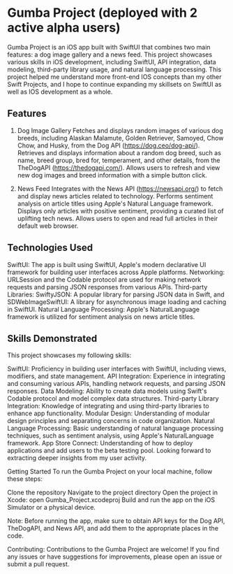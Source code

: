 # Gumba Project (deployed with 2 active alpha users)
Gumba Project is an iOS app built with SwiftUI that combines two main features: a dog image gallery and a news feed. This project showcases various skills in iOS development, including SwiftUI, API integration, data modeling, third-party library usage, and natural language processing. This project helped me understand more front-end IOS concepts than my other Swift Projects, and I hope to continue expanding my skillsets on SwiftUI as well as IOS development as a whole.

## Features

1. Dog Image Gallery
Fetches and displays random images of various dog breeds, including Alaskan Malamute, Golden Retriever, Samoyed, Chow Chow, and Husky, from the Dog API (https://dog.ceo/dog-api/).
Retrieves and displays information about a random dog breed, such as name, breed group, bred for, temperament, and other details, from the TheDogAPI (https://thedogapi.com/).
Allows users to refresh and view new dog images and breed information with a simple button click.

2. News Feed
Integrates with the News API (https://newsapi.org/) to fetch and display news articles related to technology.
Performs sentiment analysis on article titles using Apple's Natural Language framework.
Displays only articles with positive sentiment, providing a curated list of uplifting tech news.
Allows users to open and read full articles in their default web browser.

## Technologies Used

SwiftUI: The app is built using SwiftUI, Apple's modern declarative UI framework for building user interfaces across Apple platforms.
Networking: URLSession and the Codable protocol are used for making network requests and parsing JSON responses from various APIs.
Third-party Libraries: SwiftyJSON: A popular library for parsing JSON data in Swift, and SDWebImageSwiftUI: A library for asynchronous image loading and caching in SwiftUI.
Natural Language Processing: Apple's NaturalLanguage framework is utilized for sentiment analysis on news article titles.

## Skills Demonstrated
This project showcases my following skills:

SwiftUI: Proficiency in building user interfaces with SwiftUI, including views, modifiers, and state management.
API Integration: Experience in integrating and consuming various APIs, handling network requests, and parsing JSON responses.
Data Modeling: Ability to create data models using Swift's Codable protocol and model complex data structures.
Third-party Library Integration: Knowledge of integrating and using third-party libraries to enhance app functionality.
Modular Design: Understanding of modular design principles and separating concerns in code organization.
Natural Language Processing: Basic understanding of natural language processing techniques, such as sentiment analysis, using Apple's NaturalLanguage framework.
App Store Connect: Understanding of how to deploy applications and add users to the beta testing pool. Looking forward to extracting deeper insights from my user activity.

Getting Started
To run the Gumba Project on your local machine, follow these steps:

Clone the repository
Navigate to the project directory
Open the project in Xcode: open Gumba_Project.xcodeproj
Build and run the app on the iOS Simulator or a physical device.

Note: Before running the app, make sure to obtain API keys for the Dog API, TheDogAPI, and News API, and add them to the appropriate places in the code.

Contributing:
Contributions to the Gumba Project are welcome! If you find any issues or have suggestions for improvements, please open an issue or submit a pull request.
